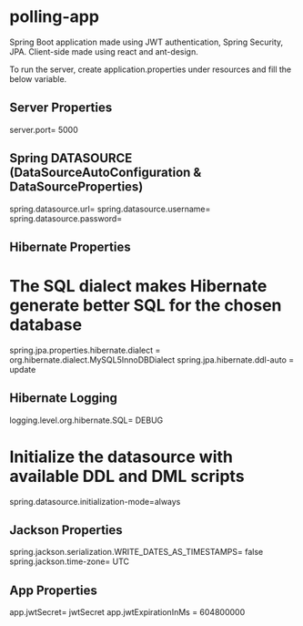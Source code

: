 # polling-app

Spring Boot application made using JWT authentication, Spring Security, JPA. Client-side made using react and ant-design.

To run the server, create application.properties under resources and  fill the below variable.
## Server Properties
server.port= 5000

## Spring DATASOURCE (DataSourceAutoConfiguration & DataSourceProperties)
spring.datasource.url= 
spring.datasource.username= 
spring.datasource.password= 

## Hibernate Properties

# The SQL dialect makes Hibernate generate better SQL for the chosen database
spring.jpa.properties.hibernate.dialect = org.hibernate.dialect.MySQL5InnoDBDialect
spring.jpa.hibernate.ddl-auto = update

## Hibernate Logging
logging.level.org.hibernate.SQL= DEBUG

# Initialize the datasource with available DDL and DML scripts
spring.datasource.initialization-mode=always

## Jackson Properties
spring.jackson.serialization.WRITE_DATES_AS_TIMESTAMPS= false
spring.jackson.time-zone= UTC

## App Properties
app.jwtSecret= jwtSecret
app.jwtExpirationInMs = 604800000


